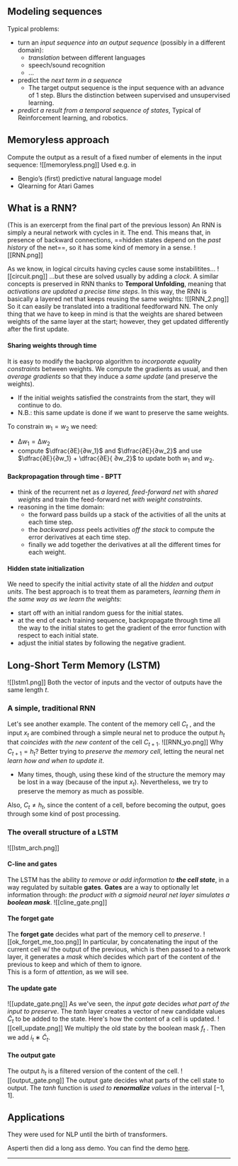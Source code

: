 ## Modeling sequences
Typical problems:
- turn an _input sequence into an output sequence_ (possibly in a different domain):
	- _translation_ between different languages
	- speech/sound recognition
	- ...
- predict the _next term in a sequence_
	- The target output sequence is the input sequence with an advance of 1 step. Blurs the distinction between supervised and unsupervised learning.
- _predict a result from a temporal sequence of states_, Typical of Reinforcement learning, and robotics.

## Memoryless approach
Compute the output as a result of a fixed number of elements in the input sequence:
![[memoryless.png]]
Used e.g. in 
- Bengio’s (first) predictive natural language model 
- Qlearning for Atari Games

## What is a RNN? 
(This is an exercerpt from the final part of the previous lesson)
An RNN is simply a neural network with cycles in it. The end. 
This means that, in presence of backward connections, ==hidden states depend on the _past history_ of the net==, so it has some kind of memory in a sense. 
![[RNN.png]]

As we know, in logical circuits having cycles cause some instabilitites...
![[circuit.png]]
...but these are solved usually by adding a _clock_.
A similar concepts is preserved in RNN thanks to __Temporal Unfolding__, meaning that _activations are updated a precise time steps_.
In this way, the RNN is basically a layered net that keeps reusing the same weights:
![[RNN_2.png]]
So it can easily be translated into a traditional feedforward NN. The only thing that we have to keep in mind is that the weights are shared between weights of the same layer at the start; however, they get updated differently after the first update.  

#### Sharing weights through time 
It is easy to modify the backprop algorithm to _incorporate equality constraints_ between weights. We compute the gradients as usual, and then _average gradients_ so that they induce a _same update_ (and preserve the weights). 
- If the initial weights satisfied the constraints from the start, they will continue to do.
- N.B.: this same update is done if we want to preserve the same weights. 

To constrain $w_1 = w_2$ we need:
- $∆w_1 = ∆w_2$
- compute $\dfrac{∂E}{∂w_1}$ and $\dfrac{∂E}{∂w_2}$ and use $\dfrac{∂E}{∂w_1} + \dfrac{∂E}{ ∂w_2}$ to update both $w_1$ and $w_2$. 

#### Backpropagation through time - BPTT
- think of the recurrent net as _a layered, feed-forward net_ with _shared weights_ and train the feed-forward net _with weight constraints_. 
- reasoning in the time domain: 
	- the forward pass builds up a stack of the activities of all the units at each time step.
	- the _backward pass_ peels activities _off the stack_ to compute the error derivatives at each time step. 
	- finally we add together the derivatives at all the different times for each weight.

#### Hidden state initialization
We need to specify the initial activity state of all the _hidden_ and _output units_. The best approach is to treat them as parameters, _learning them in the same way as we learn the weights_: 
- start off with an initial random guess for the initial states. 
- at the end of each training sequence, backpropagate through time all the way to the initial states to get the gradient of the error function with respect to each initial state. 
- adjust the initial states by following the negative gradient. 

## Long-Short Term Memory (LSTM)
![[lstm1.png]]
Both the vector of inputs and the vector of outputs have the same length $t$.

### A simple, traditional RNN
Let's see another example.
The content of the memory cell $C_t$ , and the input $x_t$ are combined through a simple neural net to produce the output $h_t$ that _coincides with the new content_ of the cell $C_{t+1}$.
![[RNN_yo.png]]
Why $C_{t+1} = h_t$? Better trying to _preserve the memory cell_, letting the neural net _learn how and when to update it_.
- Many times, though, using these kind of the structure the memory may be lost in a way (because of the input $x_t$). Nevertheless, we try to preserve the memory as much as possible.  

Also, $C_t \not = h_t$, since the content of a cell, before becoming the output, goes through some kind of post processing.  

### The overall structure of a LSTM 
![[lstm_arch.png]]

#### C-line and gates 
The LSTM has the ability _to remove or add information to __the cell state___, in a way regulated by suitable __gates__. 
__Gates__ are a way to optionally let information through: _the product with a sigmoid neural net layer simulates a __boolean mask___.
![[cline_gate.png]]

#### The forget gate 
The __forget gate__ decides what part of the memory cell to _preserve_.
![[ok_forget_me_too.png]]
In particular, by concatenating the input of the current cell w/ the output of the previous, which is then passed to a network layer, it generates a _mask_ which decides which part of the content of the previous to keep and which of them to ignore.  
This is a form of _attention_, as we will see. 

#### The update gate 
![[update_gate.png]]
As we've seen, the _input gate_ decides _what part of the input to preserve_. 
The $tanh$ layer creates a vector of new candidate values $\tilde C_t$ to be added to the state.
Here's how the content of a cell is updated. 
![[cell_update.png]]
We multiply the old state by the boolean mask $f_t$ . Then we add $i_t ∗ \tilde C_t$.

#### The output gate
The output $h_t$ is a filtered version of the content of the cell.
![[output_gate.png]]
The output gate decides what parts of the cell state to output. The $tanh$ function is _used to __renormalize__ values_ in the interval [−1, 1].

## Applications 
They were used for NLP until the birth of transformers.


Asperti then did a long ass demo. You can find the demo [here](https://virtuale.unibo.it/pluginfile.php/1623565/mod_resource/content/1/carry_over.ipynb).

-----
